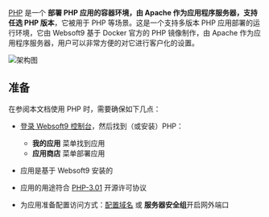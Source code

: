 [PHP](https://hub.docker.com/_/php) 是一个 **部署 PHP 应用的容器环境，由 Apache 作为应用程序服务器，支持任选 PHP 版本**，它被用于 PHP  等场景。这是一个支持多版本 PHP 应用部署的运行环境，它由 Websoft9 基于 Docker 官方的 PHP 镜像制作，由 Apache 作为应用程序服务器，用户可以非常方便的对它进行客户化的设置。


![架构图](https://libs.websoft9.com/Websoft9/DocsPicture/zh/php/php-gui-websoft9.jpg)


## 准备

在参阅本文档使用 PHP 时，需要确保如下几点：

- [登录 Websoft9 控制台](./login-console)，然后找到（或安装）PHP：
  - **我的应用** 菜单找到应用 
  - **应用商店** 菜单部署应用

- 应用是基于 Websoft9 安装的


- 应用的用途符合 [PHP-3.01](https://opensource.org/licenses/PHP-3.01) 开源许可协议


- 为应用准备配置访问方式：[配置域名](./domain-set) 或 **服务器安全组**开启网外端口